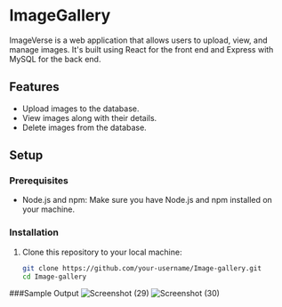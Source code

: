 # ImageGallery

ImageVerse is a web application that allows users to upload, view, and manage images. It's built using React for the front end and Express with MySQL for the back end.

## Features

- Upload images to the database.
- View images along with their details.
- Delete images from the database.

## Setup

### Prerequisites

- Node.js and npm: Make sure you have Node.js and npm installed on your machine.

### Installation

1. Clone this repository to your local machine:

   ```bash
   git clone https://github.com/your-username/Image-gallery.git
   cd Image-gallery

###Sample Output
![Screenshot (29)](https://github.com/Aswin0046/Image-Gallery/assets/116013841/fb5ac6c0-39b2-4a26-b052-3c0a18b30a82)
![Screenshot (30)](https://github.com/Aswin0046/Image-Gallery/assets/116013841/5417066d-662f-4092-b3ac-93fee4c020ef)

